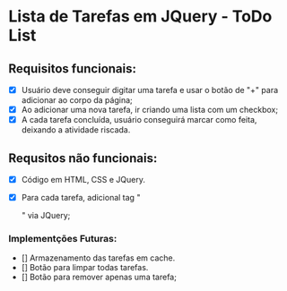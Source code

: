 # Lista de Tarefas em JQuery - ToDo List

## Requisitos funcionais:

- [x] Usuário deve conseguir digitar uma tarefa e usar o botão de "+" para adicionar ao corpo da página;
- [x] Ao adicionar uma nova tarefa, ir criando uma lista com um checkbox;
- [x] A cada tarefa concluída, usuário conseguirá marcar como feita, deixando a atividade riscada.

## Requsitos não funcionais:

- [x] Código em HTML, CSS e JQuery.
- [x] Para cada tarefa, adicional tag "<li>" via JQuery;


### Implementções Futuras:

- [] Armazenamento das tarefas em cache.
- [] Botão para limpar todas tarefas.
- [] Botão para remover apenas uma tarefa;
